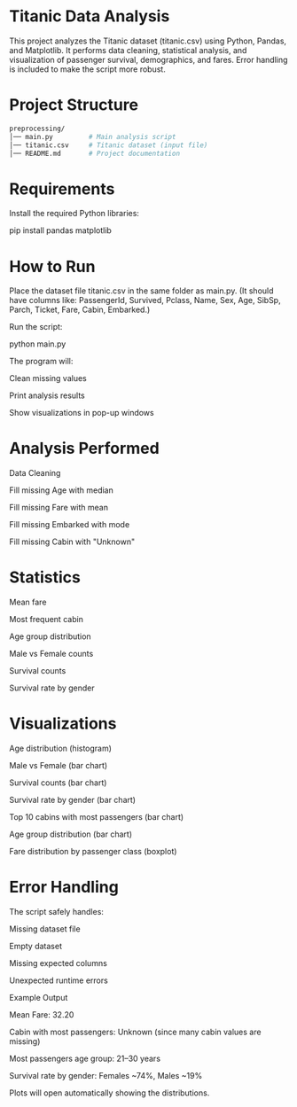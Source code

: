 # Titanic Data Analysis 

This project analyzes the Titanic dataset (titanic.csv) using Python, Pandas, and Matplotlib.
It performs data cleaning, statistical analysis, and visualization of passenger survival, demographics, and fares.
Error handling is included to make the script more robust.

 # Project Structure
 ```sh
preprocessing/
│── main.py         # Main analysis script
│── titanic.csv     # Titanic dataset (input file)
│── README.md       # Project documentation
```
# Requirements

Install the required Python libraries:

pip install pandas matplotlib

# How to Run

Place the dataset file titanic.csv in the same folder as main.py.
(It should have columns like: PassengerId, Survived, Pclass, Name, Sex, Age, SibSp, Parch, Ticket, Fare, Cabin, Embarked.)

Run the script:

python main.py


The program will:

Clean missing values

Print analysis results

Show visualizations in pop-up windows

# Analysis Performed

Data Cleaning

Fill missing Age with median

Fill missing Fare with mean

Fill missing Embarked with mode

Fill missing Cabin with "Unknown"

# Statistics

Mean fare

Most frequent cabin

Age group distribution

Male vs Female counts

Survival counts

Survival rate by gender

# Visualizations

Age distribution (histogram)

Male vs Female (bar chart)

Survival counts (bar chart)

Survival rate by gender (bar chart)

Top 10 cabins with most passengers (bar chart)

Age group distribution (bar chart)

Fare distribution by passenger class (boxplot)

# Error Handling

The script safely handles:

Missing dataset file

Empty dataset

Missing expected columns

Unexpected runtime errors

  Example Output

Mean Fare: 32.20

Cabin with most passengers: Unknown (since many cabin values are missing)

Most passengers age group: 21–30 years

Survival rate by gender: Females ~74%, Males ~19%

Plots will open automatically showing the distributions.
